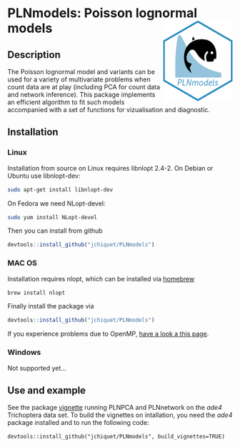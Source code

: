 # PLNmodels: Poisson lognormal models <img src="inst/sticker/PLNmodels.png" align="right" width="155" height="180"/>

## Description

The Poisson lognormal model and variants can be used for a variety of multivariate problems when count data are at play (including PCA for count data and network inference). This package implements an efficient algorithm to fit such models accompanied with a set of functions for vizualisation and diagnostic.    

## Installation

### Linux

Installation from source on Linux requires libnlopt 2.4-2. On Debian or Ubuntu use libnlopt-dev:

```bash
sudo apt-get install libnlopt-dev
```

On Fedora we need NLopt-devel:


```bash
sudo yum install NLopt-devel
```

Then you can install from github

```R
devtools::install_github("jchiquet/PLNmodels")
```

### MAC OS

Installation requires nlopt, which can be installed via [homebrew](https://brew.sh/)

```bash
brew install nlopt
```

Finally install the package via

```R
devtools::install_github("jchiquet/PLNmodels")
```

If you experience problems due to OpenMP, [have a look a this page](http://thecoatlessprofessor.com/programming/openmp-in-r-on-os-x/).

### Windows

Not supported yet...

## Use and example

See the package [vignette](https://github.com/jchiquet/PLNmodels/blob/master/vignettes/trichoptera.Rmd) running PLNPCA and PLNnetwork on the *ade4* Trichoptera data set. To build the vignettes on intallation, you need the *ade4* package installed and to run the following code:

```
devtools::install_github("jchiquet/PLNmodels", build_vignettes=TRUE)
```
